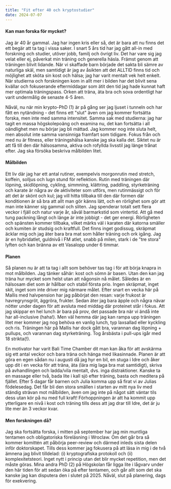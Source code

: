 ```yaml
---
title: "Fit efter 40 och kryptostudier"
date: 2024-07-07
---
```

#### Kan man forska för mycket?
Jag är 40 år gammal. Jag har ingen kris eller så, det är bara att nu finns det ett begär att ta tag i vissa saker. I snart 5 års tid har jag gått all-in med forskning och studier, utöver jobb, familj och övrigt liv. Det har vare sig jag velat eller ej, påverkat min träning och generella häsla. Främst genom att träningen blivit lidande. När vi skaffade barn började det sakta bli sämre av naturliga skäl, men samtidigt är jag av åsikten att det ALLTID finns tid och möjlighet att sköta sin kost och hälsa; jag har varit mentalt vek helt enkelt. När studierna och forskningen kom in allt mer i bilden har det blivit sena kvällar och fokuserande eftermiddagar som ätit den tid jag hade kunnat haft mer optimala träningspass. Orken att träna, äta bra och sova ordentligt har varit undermålig de senaste 4-5 åren.

Nåväl, nu när min krypto-PhD (1) är på gång ser jag ljuset i tunneln och har fått en nytändning - det finns ett "slut" även om jag kommer fortsätta forska, men inte med samma intensitet. Samma sak med studierna: jag har tagit en massa högskolepoäng och examina nu, det kan fortsätta i all oändlighet men nu börjar jag bli mättad. Jag kommer nog inte sluta helt, men absolut inte samma vansinniga framfart som tidigare. Fokus från och med nu är fitness, eller träningshälsa kanske jag ska kalla det. Siktet nu är att få till den där hälsosamma, aktiva och rofyllda livsstil jag länge trånat efter. Jag ska försöka beskriva målbilden litet. 
#### Målbilden
Ett liv där jag har ett antal rutiner, exempelvis morgonrutin med stretch, koffein, solljus och lugn stund för reflektion. Rutin med träningen där löpning, skidlöpning, cykling, simmning, klättring, paddling, styrketräning och karate är några av de aktiviteter som utförs, men rutinmässigt och för att det är skönt och kul; jag vill hitta tillbaka till den där formen där konditionen är så bra att allt man gör känns lätt, och en rörlighet som gör att man inte känner sig gammal och sliten. Jag spenderar totalt sett flera veckor i fjäll och natur varje år, såväl barmarkstid som vintertid. Att gå med tung packning långt och länge är inte jobbigt - det ger energi. Rörligheten och spänsten kommer tillbaka, vilket märks väl i karaten där katorna smäller och kumiten är studsig och kraftfull. Det finns inget godissug, skräpmat äcklar mig och jag äter bara bra mat som håller träning och ork igång. Jag är en hybridatlet, guldnivå i FM atlet, snabb på milen, stark i de "tre stora" lyften och kan bränna av ett Vasalopp under 6 timmar.
#### Planen
Så planen nu är att ta tag i allt som behöver tas tag i för att börja knapra in mot målbilden. Jag tänker såhär: kost och sömn är basen. Utan den kan jag träna hur mycket som helst utan att någonsin nå målet. Således är en hälsosam diet som är hållbar och stabil första prio. Ingen skräpmat, inget skit, inget som inte driver mig närmare målet. Efter snart en vecka här på Mallis med halvpension har jag påbörjat den resan: varje frukost är havregrynsgröt, äggröra, frukter. Sedan äter jag bara äpple och några nävar nötter under dagen för att avsluta med middag där proteinet står i fokus. Att jag skippar en hel lunch är bara på prov, det passade bra när vi ändå inte har all-inclusive (haha!). Men väl hemma där jag kan rampa upp träningen litet mer kommer jag nog behöva en vanlig lunch, typ laxsallad eller kyckling och ris. Träningen här på Mallis har dock gått bra, varannan dag löpning + pullups, och varannan dag styrketräning. Tog årsbästa i pull-ups igår med 18 strikta(!).

En motivator har varit Bali Time Chamber dit man kan åka för att avskärma sig ett antal veckor och bara träna och hänga med likasinnade. Planen är att göra en egen sådan nu i augusti då jag hyr en bil, en stuga i Idre och åker upp dit i en vecka för att träna, äta (lära mig laga bra mat samtidigt), skriva på avhandlingen och ladda/vila mentalt, dvs. inga distraktioner. Kanske ta en massage eller två, bada lite i kall sjö efter träning, basta och meditera på fjället. Efter 5 dagar får barnen och Julia komma upp så firat vi av Julias födelesedag. Det får bli den stora smällen i starten av mitt nya liv med ständig strävan mot målbilden, även om jag inte på något sätt väntar tils dess utan kör på nu med full kraft! Förhoppningen är att ha kommit upp ytterligare en nivå i kost och träning tills dess att jag drar till Idre, det är ju lite mer än 3 veckor kvar.
#### Men forskningen då?
Jag ska fortsätta forska, i mitten på september har jag min muntliga tentamen och obligatoriska föreläsning i Wroclaw. Om det går bra så kommer komittén att påbörja peer-review och därmed inleds sista delen inför doktorskapet. Tills dess kommer jag fokusera på att läsa in mig i de två ämnena jag blivit tilldelad: (i) kryptografiska protokoll och (ii) komplexitetsteori. Inget nytt i princip utan det blir mycket repetition, men det måste göras. Mina andra PhD (2) på Högskolan får ligga lite i lågvarv under den här tiden för att sedan öka på efter tentamen, och går allt som det ska kanske jag kan disputera den i slutet på 2025. Nåväl, slut på planering, dags för exekvering.


